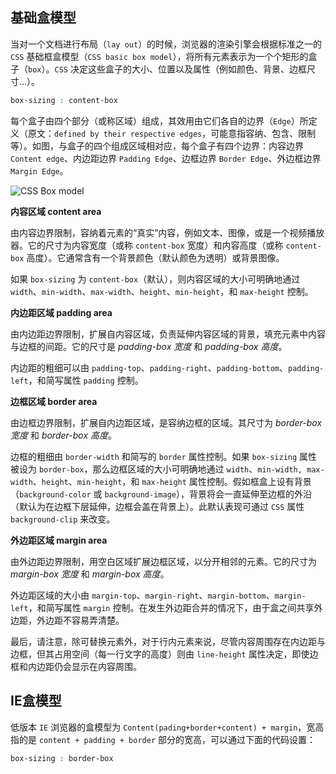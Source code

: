 ## 基础盒模型

当对一个文档进行布局（`lay out`）的时候，浏览器的渲染引擎会根据标准之一的 `CSS` 基础框盒模型（`CSS basic box model`），将所有元素表示为一个个矩形的盒子（`box`）。`CSS` 决定这些盒子的大小、位置以及属性（例如颜色、背景、边框尺寸…）。

```css
box-sizing : content-box
```

每个盒子由四个部分（或称区域）组成，其效用由它们各自的边界（`Edge`）所定义（原文：`defined by their respective edges`，可能意指容纳、包含、限制等）。如图，与盒子的四个组成区域相对应，每个盒子有四个边界：内容边界 `Content edge`、内边距边界 `Padding Edge`、边框边界 `Border Edge`、外边框边界 `Margin Edge`。

![CSS Box model](assets/boxmodel-(3).png)

**内容区域 content area** 

由内容边界限制，容纳着元素的“真实”内容，例如文本、图像，或是一个视频播放器。它的尺寸为内容宽度（或称 `content-box` 宽度）和内容高度（或称 `content-box` 高度）。它通常含有一个背景颜色（默认颜色为透明）或背景图像。

如果 `box-sizing` 为 `content-box`（默认），则内容区域的大小可明确地通过 `width`、`min-width`、`max-width`、`height`、`min-height`，和 `max-height` 控制。

**内边距区域 padding area** 

由内边距边界限制，扩展自内容区域，负责延伸内容区域的背景，填充元素中内容与边框的间距。它的尺寸是 *padding-box 宽度* 和 *padding-box 高度*。

内边距的粗细可以由 `padding-top`、`padding-right`、`padding-bottom`、`padding-left`，和简写属性 `padding` 控制。

**边框区域 border area** 

由边框边界限制，扩展自内边距区域，是容纳边框的区域。其尺寸为 *border-box 宽度* 和 *border-box 高度*。

边框的粗细由 `border-width` 和简写的 `border` 属性控制。如果 `box-sizing` 属性被设为 `border-box`，那么边框区域的大小可明确地通过 `width`、`min-width, max-width`、`height`、`min-height`，和 `max-height` 属性控制。假如框盒上设有背景（`background-color` 或 `background-image`），背景将会一直延伸至边框的外沿（默认为在边框下层延伸，边框会盖在背景上）。此默认表现可通过 `CSS` 属性 `background-clip` 来改变。

**外边距区域 margin area** 

由外边距边界限制，用空白区域扩展边框区域，以分开相邻的元素。它的尺寸为 *margin-box 宽度* 和 *margin-box 高度*。

外边距区域的大小由 `margin-top`、`margin-right`、`margin-bottom`、`margin-left`，和简写属性 `margin` 控制。在发生外边距合并的情况下，由于盒之间共享外边距，外边距不容易弄清楚。

最后，请注意，除可替换元素外，对于行内元素来说，尽管内容周围存在内边距与边框，但其占用空间（每一行文字的高度）则由 `line-height` 属性决定，即使边框和内边距仍会显示在内容周围。

## IE盒模型

低版本 `IE` 浏览器的盒模型为 `Content(pading+border+content) + margin`，宽高指的是 `content + padding + border` 部分的宽高，可以通过下面的代码设置：

```css
box-sizing : border-box
```

